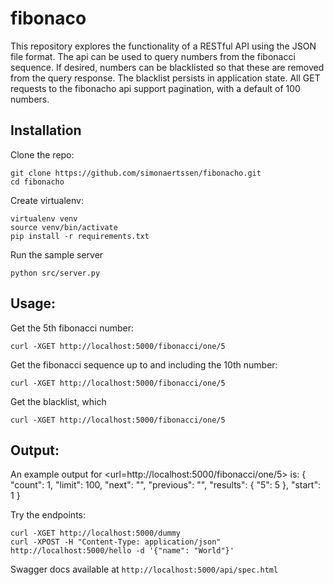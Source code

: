 # fibonaco
This repository explores the functionality of a RESTful API using the JSON file format. The api can be used to query numbers from the fibonacci sequence. If desired, numbers can be blacklisted so that these are removed from the query response. The blacklist persists in application state. All GET requests to the fibonacho api support pagination, with a default of 100 numbers.

## Installation
Clone the repo:

    git clone https://github.com/simonaertssen/fibonacho.git
    cd fibonacho

Create virtualenv:

    virtualenv venv
    source venv/bin/activate
    pip install -r requirements.txt

Run the sample server

    python src/server.py

## Usage:
Get the 5th fibonacci number:

    curl -XGET http://localhost:5000/fibonacci/one/5

Get the fibonacci sequence up to and including the 10th number:

    curl -XGET http://localhost:5000/fibonacci/one/5

Get the blacklist, which 

    curl -XGET http://localhost:5000/fibonacci/one/5

## Output:
An example output for <url=http://localhost:5000/fibonacci/one/5> is:
    {
    "count": 1, 
    "limit": 100, 
    "next": "", 
    "previous": "", 
    "results": {
        "5": 5
    }, 
    "start": 1
    }


Try the endpoints:

    curl -XGET http://localhost:5000/dummy
    curl -XPOST -H "Content-Type: application/json" http://localhost:5000/hello -d '{"name": "World"}'

Swagger docs available at `http://localhost:5000/api/spec.html`